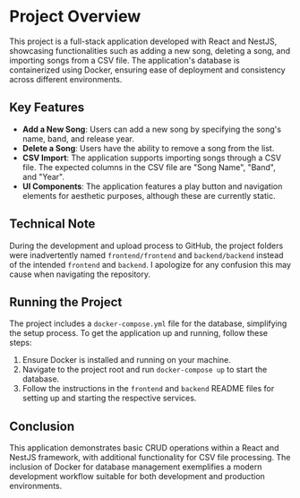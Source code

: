 # Project Overview

This project is a full-stack application developed with React and NestJS, showcasing functionalities such as adding a new song, deleting a song, and importing songs from a CSV file. The application's database is containerized using Docker, ensuring ease of deployment and consistency across different environments.

## Key Features

- **Add a New Song**: Users can add a new song by specifying the song's name, band, and release year.
- **Delete a Song**: Users have the ability to remove a song from the list.
- **CSV Import**: The application supports importing songs through a CSV file. The expected columns in the CSV file are "Song Name", "Band", and "Year".
- **UI Components**: The application features a play button and navigation elements for aesthetic purposes, although these are currently static.

## Technical Note

During the development and upload process to GitHub, the project folders were inadvertently named `frontend/frontend` and `backend/backend` instead of the intended `frontend` and `backend`. I apologize for any confusion this may cause when navigating the repository.

## Running the Project

The project includes a `docker-compose.yml` file for the database, simplifying the setup process. To get the application up and running, follow these steps:

1. Ensure Docker is installed and running on your machine.
2. Navigate to the project root and run `docker-compose up` to start the database.
3. Follow the instructions in the `frontend` and `backend` README files for setting up and starting the respective services.

## Conclusion

This application demonstrates basic CRUD operations within a React and NestJS framework, with additional functionality for CSV file processing. The inclusion of Docker for database management exemplifies a modern development workflow suitable for both development and production environments.
